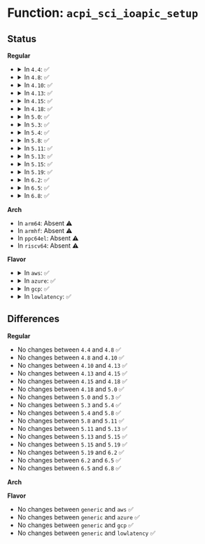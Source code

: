 # Function: <code>acpi_sci_ioapic_setup</code>

## Status
<b>Regular</b>
<ul>
<li>
<details>
<summary>In <code>4.4</code>: ✅</summary>

```c
void acpi_sci_ioapic_setup(u8 bus_irq, u16 polarity, u16 trigger, u32 gsi);
```

**Collision:** Unique Static

**Inline:** No

**Transformation:** False

**Instances:**

```
In arch/x86/kernel/acpi/boot.c (ffffffff81f6dcd0)
Location: arch/x86/kernel/acpi/boot.c:432
Inline: False
Direct callers:
  - arch/x86/kernel/acpi/boot.c:acpi_parse_int_src_ovr
  - arch/x86/kernel/acpi/boot.c:acpi_boot_init
```
**Symbols:**

```
ffffffff81f6dcd0-ffffffff81f6dd4a: acpi_sci_ioapic_setup (STB_LOCAL)
```
</details>
</li>
<li>
<details>
<summary>In <code>4.8</code>: ✅</summary>

```c
void acpi_sci_ioapic_setup(u8 bus_irq, u16 polarity, u16 trigger, u32 gsi);
```

**Collision:** Unique Static

**Inline:** No

**Transformation:** False

**Instances:**

```
In arch/x86/kernel/acpi/boot.c (ffffffff81f9614c)
Location: arch/x86/kernel/acpi/boot.c:440
Inline: False
Direct callers:
  - arch/x86/kernel/acpi/boot.c:acpi_boot_init
  - arch/x86/kernel/acpi/boot.c:acpi_parse_int_src_ovr
```
**Symbols:**

```
ffffffff81f9614c-ffffffff81f9619c: acpi_sci_ioapic_setup (STB_LOCAL)
```
</details>
</li>
<li>
<details>
<summary>In <code>4.10</code>: ✅</summary>

```c
void acpi_sci_ioapic_setup(u8 bus_irq, u16 polarity, u16 trigger, u32 gsi);
```

**Collision:** Unique Static

**Inline:** No

**Transformation:** False

**Instances:**

```
In arch/x86/kernel/acpi/boot.c (ffffffff81fd1752)
Location: arch/x86/kernel/acpi/boot.c:443
Inline: False
Direct callers:
  - arch/x86/kernel/acpi/boot.c:acpi_boot_init
  - arch/x86/kernel/acpi/boot.c:acpi_parse_int_src_ovr
```
**Symbols:**

```
ffffffff81fd1752-ffffffff81fd17c9: acpi_sci_ioapic_setup (STB_LOCAL)
```
</details>
</li>
<li>
<details>
<summary>In <code>4.13</code>: ✅</summary>

```c
void acpi_sci_ioapic_setup(u8 bus_irq, u16 polarity, u16 trigger, u32 gsi);
```

**Collision:** Unique Static

**Inline:** No

**Transformation:** False

**Instances:**

```
In arch/x86/kernel/acpi/boot.c (ffffffff820b21f3)
Location: arch/x86/kernel/acpi/boot.c:458
Inline: False
Direct callers:
  - arch/x86/kernel/acpi/boot.c:acpi_boot_init
  - arch/x86/kernel/acpi/boot.c:acpi_parse_int_src_ovr
```
**Symbols:**

```
ffffffff820b21f3-ffffffff820b226e: acpi_sci_ioapic_setup (STB_LOCAL)
```
</details>
</li>
<li>
<details>
<summary>In <code>4.15</code>: ✅</summary>

```c
void acpi_sci_ioapic_setup(u8 bus_irq, u16 polarity, u16 trigger, u32 gsi);
```

**Collision:** Unique Static

**Inline:** No

**Transformation:** False

**Instances:**

```
In arch/x86/kernel/acpi/boot.c (ffffffff826b8a1c)
Location: arch/x86/kernel/acpi/boot.c:472
Inline: False
Direct callers:
  - arch/x86/kernel/acpi/boot.c:acpi_boot_init
  - arch/x86/kernel/acpi/boot.c:acpi_parse_int_src_ovr
```
**Symbols:**

```
ffffffff826b8a1c-ffffffff826b8aa2: acpi_sci_ioapic_setup (STB_LOCAL)
```
</details>
</li>
<li>
<details>
<summary>In <code>4.18</code>: ✅</summary>

```c
void acpi_sci_ioapic_setup(u8 bus_irq, u16 polarity, u16 trigger, u32 gsi);
```

**Collision:** Unique Static

**Inline:** No

**Transformation:** False

**Instances:**

```
In arch/x86/kernel/acpi/boot.c (ffffffff826e2963)
Location: arch/x86/kernel/acpi/boot.c:479
Inline: False
Direct callers:
  - arch/x86/kernel/acpi/boot.c:acpi_boot_init
  - arch/x86/kernel/acpi/boot.c:acpi_parse_int_src_ovr
```
**Symbols:**

```
ffffffff826e2963-ffffffff826e29e9: acpi_sci_ioapic_setup (STB_LOCAL)
```
</details>
</li>
<li>
<details>
<summary>In <code>5.0</code>: ✅</summary>

```c
void acpi_sci_ioapic_setup(u8 bus_irq, u16 polarity, u16 trigger, u32 gsi);
```

**Collision:** Unique Static

**Inline:** No

**Transformation:** False

**Instances:**

```
In arch/x86/kernel/acpi/boot.c (ffffffff828991af)
Location: arch/x86/kernel/acpi/boot.c:480
Inline: False
Direct callers:
  - arch/x86/kernel/acpi/boot.c:acpi_boot_init
  - arch/x86/kernel/acpi/boot.c:acpi_parse_int_src_ovr
```
**Symbols:**

```
ffffffff828991af-ffffffff82899235: acpi_sci_ioapic_setup (STB_LOCAL)
```
</details>
</li>
<li>
<details>
<summary>In <code>5.3</code>: ✅</summary>

```c
void acpi_sci_ioapic_setup(u8 bus_irq, u16 polarity, u16 trigger, u32 gsi);
```

**Collision:** Unique Static

**Inline:** No

**Transformation:** False

**Instances:**

```
In arch/x86/kernel/acpi/boot.c (ffffffff828b0e8d)
Location: arch/x86/kernel/acpi/boot.c:463
Inline: False
Direct callers:
  - arch/x86/kernel/acpi/boot.c:acpi_boot_init
  - arch/x86/kernel/acpi/boot.c:acpi_parse_int_src_ovr
```
**Symbols:**

```
ffffffff828b0e8d-ffffffff828b0f13: acpi_sci_ioapic_setup (STB_LOCAL)
```
</details>
</li>
<li>
<details>
<summary>In <code>5.4</code>: ✅</summary>

```c
void acpi_sci_ioapic_setup(u8 bus_irq, u16 polarity, u16 trigger, u32 gsi);
```

**Collision:** Unique Static

**Inline:** No

**Transformation:** False

**Instances:**

```
In arch/x86/kernel/acpi/boot.c (ffffffff828b42da)
Location: arch/x86/kernel/acpi/boot.c:463
Inline: False
Direct callers:
  - arch/x86/kernel/acpi/boot.c:acpi_boot_init
  - arch/x86/kernel/acpi/boot.c:acpi_parse_int_src_ovr
```
**Symbols:**

```
ffffffff828b42da-ffffffff828b4362: acpi_sci_ioapic_setup (STB_LOCAL)
```
</details>
</li>
<li>
<details>
<summary>In <code>5.8</code>: ✅</summary>

```c
void acpi_sci_ioapic_setup(u8 bus_irq, u16 polarity, u16 trigger, u32 gsi);
```

**Collision:** Unique Static

**Inline:** No

**Transformation:** False

**Instances:**

```
In arch/x86/kernel/acpi/boot.c (ffffffff82cd96be)
Location: arch/x86/kernel/acpi/boot.c:464
Inline: False
Direct callers:
  - arch/x86/kernel/acpi/boot.c:acpi_parse_madt_ioapic_entries
  - arch/x86/kernel/acpi/boot.c:acpi_parse_int_src_ovr
```
**Symbols:**

```
ffffffff82cd96be-ffffffff82cd9749: acpi_sci_ioapic_setup (STB_LOCAL)
```
</details>
</li>
<li>
<details>
<summary>In <code>5.11</code>: ✅</summary>

```c
void acpi_sci_ioapic_setup(u8 bus_irq, u16 polarity, u16 trigger, u32 gsi);
```

**Collision:** Unique Static

**Inline:** No

**Transformation:** False

**Instances:**

```
In arch/x86/kernel/acpi/boot.c (ffffffff82fc5c13)
Location: arch/x86/kernel/acpi/boot.c:464
Inline: False
Direct callers:
  - arch/x86/kernel/acpi/boot.c:acpi_parse_madt_ioapic_entries
  - arch/x86/kernel/acpi/boot.c:acpi_parse_int_src_ovr
```
**Symbols:**

```
ffffffff82fc5c13-ffffffff82fc5c9e: acpi_sci_ioapic_setup (STB_LOCAL)
```
</details>
</li>
<li>
<details>
<summary>In <code>5.13</code>: ✅</summary>

```c
void acpi_sci_ioapic_setup(u8 bus_irq, u16 polarity, u16 trigger, u32 gsi);
```

**Collision:** Unique Static

**Inline:** No

**Transformation:** False

**Instances:**

```
In arch/x86/kernel/acpi/boot.c (ffffffff831d033a)
Location: arch/x86/kernel/acpi/boot.c:464
Inline: False
Direct callers:
  - arch/x86/kernel/acpi/boot.c:acpi_boot_init
  - arch/x86/kernel/acpi/boot.c:acpi_parse_int_src_ovr
```
**Symbols:**

```
ffffffff831d033a-ffffffff831d03bf: acpi_sci_ioapic_setup (STB_LOCAL)
```
</details>
</li>
<li>
<details>
<summary>In <code>5.15</code>: ✅</summary>

```c
void acpi_sci_ioapic_setup(u8 bus_irq, u16 polarity, u16 trigger, u32 gsi);
```

**Collision:** Unique Static

**Inline:** No

**Transformation:** False

**Instances:**

```
In arch/x86/kernel/acpi/boot.c (ffffffff832b26dc)
Location: arch/x86/kernel/acpi/boot.c:462
Inline: False
Direct callers:
  - arch/x86/kernel/acpi/boot.c:acpi_boot_init
  - arch/x86/kernel/acpi/boot.c:acpi_parse_int_src_ovr
```
**Symbols:**

```
ffffffff832b26dc-ffffffff832b2760: acpi_sci_ioapic_setup (STB_LOCAL)
```
</details>
</li>
<li>
<details>
<summary>In <code>5.19</code>: ✅</summary>

```c
void acpi_sci_ioapic_setup(u8 bus_irq, u16 polarity, u16 trigger, u32 gsi);
```

**Collision:** Unique Static

**Inline:** No

**Transformation:** False

**Instances:**

```
In arch/x86/kernel/acpi/boot.c (ffffffff83463cd7)
Location: arch/x86/kernel/acpi/boot.c:530
Inline: False
Direct callers:
  - arch/x86/kernel/acpi/boot.c:acpi_boot_init
  - arch/x86/kernel/acpi/boot.c:acpi_parse_int_src_ovr
```
**Symbols:**

```
ffffffff83463cd7-ffffffff83463d69: acpi_sci_ioapic_setup (STB_LOCAL)
```
</details>
</li>
<li>
<details>
<summary>In <code>6.2</code>: ✅</summary>

```c
void acpi_sci_ioapic_setup(u8 bus_irq, u16 polarity, u16 trigger, u32 gsi);
```

**Collision:** Unique Static

**Inline:** No

**Transformation:** False

**Instances:**

```
In arch/x86/kernel/acpi/boot.c (ffffffff83e86960)
Location: arch/x86/kernel/acpi/boot.c:543
Inline: False
Direct callers:
  - arch/x86/kernel/acpi/boot.c:acpi_boot_init
  - arch/x86/kernel/acpi/boot.c:acpi_parse_int_src_ovr
```
**Symbols:**

```
ffffffff83e86960-ffffffff83e869fa: acpi_sci_ioapic_setup (STB_LOCAL)
```
</details>
</li>
<li>
<details>
<summary>In <code>6.5</code>: ✅</summary>

```c
void acpi_sci_ioapic_setup(u8 bus_irq, u16 polarity, u16 trigger, u32 gsi);
```

**Collision:** Unique Static

**Inline:** No

**Transformation:** False

**Instances:**

```
In arch/x86/kernel/acpi/boot.c (ffffffff836a9ea0)
Location: arch/x86/kernel/acpi/boot.c:549
Inline: False
Direct callers:
  - arch/x86/kernel/acpi/boot.c:acpi_boot_init
  - arch/x86/kernel/acpi/boot.c:acpi_parse_int_src_ovr
```
**Symbols:**

```
ffffffff836a9ea0-ffffffff836a9f3a: acpi_sci_ioapic_setup (STB_LOCAL)
```
</details>
</li>
<li>
<details>
<summary>In <code>6.8</code>: ✅</summary>

```c
void acpi_sci_ioapic_setup(u8 bus_irq, u16 polarity, u16 trigger, u32 gsi);
```

**Collision:** Unique Static

**Inline:** No

**Transformation:** False

**Instances:**

```
In arch/x86/kernel/acpi/boot.c (ffffffff838da640)
Location: arch/x86/kernel/acpi/boot.c:558
Inline: False
Direct callers:
  - arch/x86/kernel/acpi/boot.c:acpi_boot_init
  - arch/x86/kernel/acpi/boot.c:acpi_parse_int_src_ovr
```
**Symbols:**

```
ffffffff838da640-ffffffff838da6da: acpi_sci_ioapic_setup (STB_LOCAL)
```
</details>
</li>
</ul>
<b>Arch</b>
<ul>
<li>
In <code>arm64</code>: Absent ⚠️
</li>
<li>
In <code>armhf</code>: Absent ⚠️
</li>
<li>
In <code>ppc64el</code>: Absent ⚠️
</li>
<li>
In <code>riscv64</code>: Absent ⚠️
</li>
</ul>
<b>Flavor</b>
<ul>
<li>
<details>
<summary>In <code>aws</code>: ✅</summary>

```c
void acpi_sci_ioapic_setup(u8 bus_irq, u16 polarity, u16 trigger, u32 gsi);
```

**Collision:** Unique Static

**Inline:** No

**Transformation:** False

**Instances:**

```
In arch/x86/kernel/acpi/boot.c (ffffffff828a22f9)
Location: arch/x86/kernel/acpi/boot.c:463
Inline: False
Direct callers:
  - arch/x86/kernel/acpi/boot.c:acpi_boot_init
  - arch/x86/kernel/acpi/boot.c:acpi_parse_int_src_ovr
```
**Symbols:**

```
ffffffff828a22f9-ffffffff828a2381: acpi_sci_ioapic_setup (STB_LOCAL)
```
</details>
</li>
<li>
<details>
<summary>In <code>azure</code>: ✅</summary>

```c
void acpi_sci_ioapic_setup(u8 bus_irq, u16 polarity, u16 trigger, u32 gsi);
```

**Collision:** Unique Static

**Inline:** No

**Transformation:** False

**Instances:**

```
In arch/x86/kernel/acpi/boot.c (ffffffff8289a43b)
Location: arch/x86/kernel/acpi/boot.c:463
Inline: False
Direct callers:
  - arch/x86/kernel/acpi/boot.c:acpi_boot_init
  - arch/x86/kernel/acpi/boot.c:acpi_parse_int_src_ovr
```
**Symbols:**

```
ffffffff8289a43b-ffffffff8289a4c3: acpi_sci_ioapic_setup (STB_LOCAL)
```
</details>
</li>
<li>
<details>
<summary>In <code>gcp</code>: ✅</summary>

```c
void acpi_sci_ioapic_setup(u8 bus_irq, u16 polarity, u16 trigger, u32 gsi);
```

**Collision:** Unique Static

**Inline:** No

**Transformation:** False

**Instances:**

```
In arch/x86/kernel/acpi/boot.c (ffffffff828b51f6)
Location: arch/x86/kernel/acpi/boot.c:463
Inline: False
Direct callers:
  - arch/x86/kernel/acpi/boot.c:acpi_boot_init
  - arch/x86/kernel/acpi/boot.c:acpi_parse_int_src_ovr
```
**Symbols:**

```
ffffffff828b51f6-ffffffff828b527e: acpi_sci_ioapic_setup (STB_LOCAL)
```
</details>
</li>
<li>
<details>
<summary>In <code>lowlatency</code>: ✅</summary>

```c
void acpi_sci_ioapic_setup(u8 bus_irq, u16 polarity, u16 trigger, u32 gsi);
```

**Collision:** Unique Static

**Inline:** No

**Transformation:** False

**Instances:**

```
In arch/x86/kernel/acpi/boot.c (ffffffff828b52dd)
Location: arch/x86/kernel/acpi/boot.c:463
Inline: False
Direct callers:
  - arch/x86/kernel/acpi/boot.c:acpi_boot_init
  - arch/x86/kernel/acpi/boot.c:acpi_parse_int_src_ovr
```
**Symbols:**

```
ffffffff828b52dd-ffffffff828b5365: acpi_sci_ioapic_setup (STB_LOCAL)
```
</details>
</li>
</ul>

## Differences
<b>Regular</b>
<ul>
<li>
No changes between <code>4.4</code> and <code>4.8</code> ✅
</li>
<li>
No changes between <code>4.8</code> and <code>4.10</code> ✅
</li>
<li>
No changes between <code>4.10</code> and <code>4.13</code> ✅
</li>
<li>
No changes between <code>4.13</code> and <code>4.15</code> ✅
</li>
<li>
No changes between <code>4.15</code> and <code>4.18</code> ✅
</li>
<li>
No changes between <code>4.18</code> and <code>5.0</code> ✅
</li>
<li>
No changes between <code>5.0</code> and <code>5.3</code> ✅
</li>
<li>
No changes between <code>5.3</code> and <code>5.4</code> ✅
</li>
<li>
No changes between <code>5.4</code> and <code>5.8</code> ✅
</li>
<li>
No changes between <code>5.8</code> and <code>5.11</code> ✅
</li>
<li>
No changes between <code>5.11</code> and <code>5.13</code> ✅
</li>
<li>
No changes between <code>5.13</code> and <code>5.15</code> ✅
</li>
<li>
No changes between <code>5.15</code> and <code>5.19</code> ✅
</li>
<li>
No changes between <code>5.19</code> and <code>6.2</code> ✅
</li>
<li>
No changes between <code>6.2</code> and <code>6.5</code> ✅
</li>
<li>
No changes between <code>6.5</code> and <code>6.8</code> ✅
</li>
</ul>
<b>Arch</b>
<ul>
</ul>
<b>Flavor</b>
<ul>
<li>
No changes between <code>generic</code> and <code>aws</code> ✅
</li>
<li>
No changes between <code>generic</code> and <code>azure</code> ✅
</li>
<li>
No changes between <code>generic</code> and <code>gcp</code> ✅
</li>
<li>
No changes between <code>generic</code> and <code>lowlatency</code> ✅
</li>
</ul>
